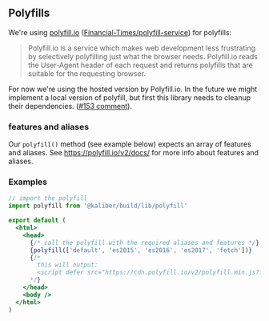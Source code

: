 ## Polyfills

We're using [polyfill.io](https://polyfill.io) ([Financial-Times/polyfill-service](https://polyfill.io/)) for polyfills:

> Polyfill.io is a service which makes web development less frustrating by selectively polyfilling just what the browser needs. Polyfill.io reads the User-Agent header of each request and returns polyfills that are suitable for the requesting browser.

For now we're using the hosted version by Polyfill.io. In the future we might implement a local version of polyfill, but first this library needs to cleanup their dependencies. ([#153 comment](https://github.com/kaliberjs/build/pull/153#issuecomment-433186784)).

### features and aliases
Our `polyfill()` method (see example below) expects an array of features and aliases. See https://polyfill.io/v2/docs/ for more info about features and aliases.


### Examples

```jsx
// import the polyfill
import polyfill from '@kaliber/build/lib/polyfill'

export default (
  <html>
    <head>
      {/* call the polyfill with the required aliases and features */}
      {polyfill(['default', 'es2015', 'es2016', 'es2017', 'fetch'])}
      {/*
        this will output: 
        <script defer src="https://cdn.polyfill.io/v2/polyfill.min.js?features=default,es2015,es2016,es2017,fetch" crossorigin="anonymous" />
      */}
    </head>
    <body />
  </html>
)
```
